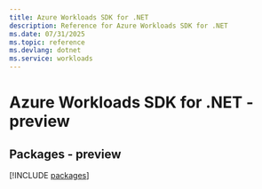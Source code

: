 ```yaml
---
title: Azure Workloads SDK for .NET
description: Reference for Azure Workloads SDK for .NET
ms.date: 07/31/2025
ms.topic: reference
ms.devlang: dotnet
ms.service: workloads
---
```

# Azure Workloads SDK for .NET - preview
## Packages - preview
[!INCLUDE [packages](workloads-index.md)]